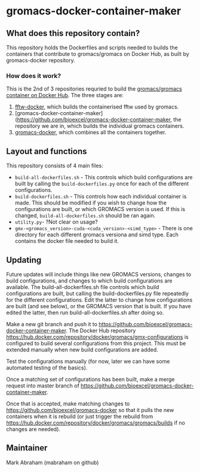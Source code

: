 # gromacs-docker-container-maker


## What does this repository contain?

This repository holds the Dockerfiles and scripts needed to builds
the containers that contribute to gromacs/gromacs on Docker Hub, as built by gromacs-docker repository.

### How does it work?

This is the 2nd of 3 repositories requried to build the [gromacs/gromacs container on Docker Hub](https://hub.docker.com/r/gromacs/gromacs/).  The three stages are:

1. [fftw-docker](https://github.com/bioexcel/fftw-docker/), which builds the containerised fftw used by gromacs.
2. [gromacs-docker-container-maker](https://github.com/bioexcel/gromacs-docker-container-maker, the repository we are in, which builds the individual gromacs containers.
3. [gromacs-docker](https://github.com/bioexcel/gromacs-docker), which combines all the containers together.

## Layout and functions

This repository consists of 4 main files:

* `build-all-dockerfiles.sh` - This controls which build configurations are built by calling the `build-dockerfiles.py` once for each of the different configurations.
* `build-dockerfiles.sh` - This controls how each individual container is made.  This should be modified if you wish to change how the configurations are built, or which GROMACS version is used. If this is changed, `build-all-dockerfiles.sh` should be ran again.
* `utility.py`- ?Not clear on usage?
* `gmx-<gromacs_version>-cuda-<cuda_version>-<simd_type>` - There is one directory for each different gromacs versiona and simd type. Each contains the docker file needed to build it.

## Updating

Future updates will include things like new GROMACS versions, changes
to build configurations, and changes to which build configurations are
available.
The build-all-dockerfiles.sh file controls which build
configurations are built, but calling the build-dockerfiles.py file
repeatedly for the different configurations.
Edit the latter to change how configurations are built (and see
below), or the GROMACS version that is built. If you have
edited the latter, then run build-all-dockerfiles.sh after
doing so.

Make a new git branch and push it to
https://github.com/bioexcel/gromacs-docker-container-maker.
The Docker Hub repository
https://hub.docker.com/repository/docker/gromacs/gmx-configurations is
configured to build several configurations from this project. This must be
extended manually when new build configurations are added.

Test the configurations manually (for now, later we can have some
automated testing of the basics).

Once a matching set of configurations has been built, make a merge
request into master branch of https://github.com/bioexcel/gromacs-docker-container-maker.

Once that is accepted, make matching changes to https://github.com/bioexcel/gromacs-docker
so that it pulls the new containers when it is rebuild (or just trigger the
rebuild from https://hub.docker.com/repository/docker/gromacs/gromacs/builds
if no changes are needed).

## Maintainer

Mark Abraham (mabraham on github)
